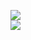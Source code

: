 [![](https://img.shields.io/badge/Made%20With-Github%20Spray-lightgrey.svg?style=for-the-badge&logo=github)](https://github.com/Annihil/github-spray#31563)  
[![](https://i.imgur.com/2DrTn0Z.gif)](https://github.com/Annihil/github-spray)